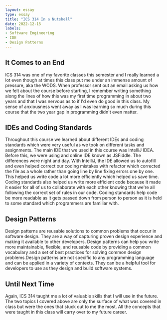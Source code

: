 ```yaml
---
layout: essay
type: essay
title: "ICS 314 In a Nutshell"
date: 2022-12-15
labels:
- Software Engineering
- IDE
- Design Patterns
---
```

<h2 id = "overview">It Comes to an End</h2>
ICS 314 was one of my favorite classes this semester and I really learned a lot even though at times this class put me under an immense amount of pressure, aka the WODS. When professor sent out an email asking us how we felt about the course before starting, I remember writing something along the lines of how this was my first time programming in about two years and that I was nervous as to if I'd even do good in this class. My sense of anxiousness went away as I was learning so much during this course that the two year gap in programming didn't even matter.
<h2 id = "Approach"> IDEs and Coding Standards </h2>
Throughout this course we learned about different IDEs and coding standards which were very useful as we took on different tasks and assignments. The main IDE that we used in this course was IntelliJ IDEA. Before this, we were using and online IDE known as JSFiddle. The differences were night and day. With IntelliJ, the IDE allowed us to autofill and even helped correct our coding mistakes with refactor which corrected the file as a whole rather than going line by line fixing errors one by one. This helped us write code a lot more efficiently which helped us save time. Coding standards also helped us write more efficient code because it made it easier for all of us to collaborate with each other knowing that we're all following the correct set of rules in our code. Coding standards help code be more readable as it gets passed down from person to person as it is held to some standard which programmers are familiar with.

<h2 id = "basics"> Design Patterns </h2>
Design patterns are reusable solutions to common problems that occur in software design. They are a way of capturing proven design experience and making it available to other developers. Design patterns can help you write more maintainable, flexible, and reusable code by providing a common vocabulary and a set of best practices for solving common design problems.Design patterns are not specific to any programming language and can be applied in a variety of contexts. They can be a helpful tool for developers to use as they design and build software systems.

<h2 id = "basics"> Until Next Time </h2>

Again, ICS 314 taught me a lot of valuable skills that I will use in the future. The two topics I covered above are only the surface of what was covered in class but were the ones that stuck out to me the most. All the concepts that were taught in this class will carry over to my future career.






